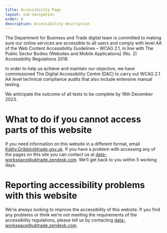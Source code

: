```yaml
---
title: Accessibility Page
layout: sub-navigation
order: 9
description: Accessibility description
---
```


The Department for Business and Trade digital team is committed to making sure our online services are accessible to all users and comply with level AA of the Web Content Accessibility Guidelines – WCAG 2.1, in line with The Public Sector Bodies (Websites and Mobile Applications) (No. 2) Accessibility Regulations 2018.

In order to help us achieve and maintain our objective, we have commissioned The Digital Accessibility Centre (DAC) to carry out WCAG 2.1 AA level technical compliance audits that also include extensive manual testing.

We anticipate the outcome of all tests to be complete by 16th December 2023.

# What to do if you cannot access parts of this website
If you need information on this website in a different format, email Kathy.Gribbin@trade.gov.uk. If you have a problem with accessing any of the pages on this site you can contact us at data-workspace@uktrade.zendesk.com. We’ll get back to you within 5 working days.

# Reporting accessibility problems with this website
We’re always looking to improve the accessibility of this website. If you find any problems or think we’re not meeting the requirements of the accessibility regulations,
please tell us by contacting data-workspace@uktrade.zendesk.com.